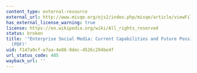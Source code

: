 ```yaml
---
content_type: external-resource
external_url: http://www.misqe.org/ojs2/index.php/misqe/article/viewFile/566/390
has_external_license_warning: true
license: https://en.wikipedia.org/wiki/All_rights_reserved
status: broken
title: '"Enterprise Social Media: Current Capabilities and Future Possibilities."
  (PDF)'
uid: f147a9cf-e7aa-4e88-9dec-4526c294be4f
url_status_code: 405
wayback_url: ''
---
```

